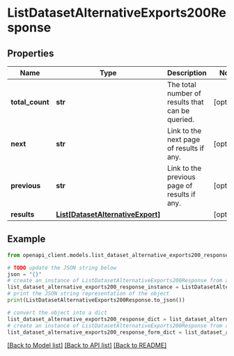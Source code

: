 # ListDatasetAlternativeExports200Response


## Properties

Name | Type | Description | Notes
------------ | ------------- | ------------- | -------------
**total_count** | **str** | The total number of results that can be queried. | [optional] 
**next** | **str** | Link to the next page of results if any. | [optional] 
**previous** | **str** | Link to the previous page of results if any. | [optional] 
**results** | [**List[DatasetAlternativeExport]**](DatasetAlternativeExport.md) |  | [optional] 

## Example

```python
from openapi_client.models.list_dataset_alternative_exports200_response import ListDatasetAlternativeExports200Response

# TODO update the JSON string below
json = "{}"
# create an instance of ListDatasetAlternativeExports200Response from a JSON string
list_dataset_alternative_exports200_response_instance = ListDatasetAlternativeExports200Response.from_json(json)
# print the JSON string representation of the object
print(ListDatasetAlternativeExports200Response.to_json())

# convert the object into a dict
list_dataset_alternative_exports200_response_dict = list_dataset_alternative_exports200_response_instance.to_dict()
# create an instance of ListDatasetAlternativeExports200Response from a dict
list_dataset_alternative_exports200_response_form_dict = list_dataset_alternative_exports200_response.from_dict(list_dataset_alternative_exports200_response_dict)
```
[[Back to Model list]](../README.md#documentation-for-models) [[Back to API list]](../README.md#documentation-for-api-endpoints) [[Back to README]](../README.md)


